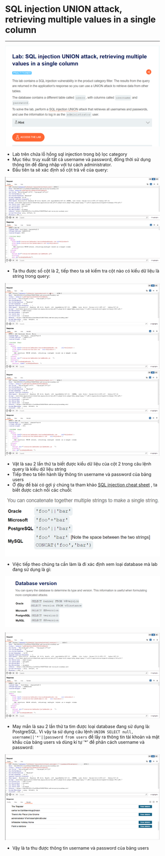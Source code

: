 # SQL injection UNION attack, retrieving multiple values in a single column
***
![](../images/6-1.png)

+ Lab trên chứa lỗ hổng sql injection trong bộ lọc category
+ Mục tiêu: truy xuất tất cả username và password, đồng thời sử dụng thông tin để đăng nhập với tư cách administrator.
+ Đầu tiên ta sẽ xác định số cột trả về của query:

![](../images/6-2.png)

+ Ta thu được số cột là 2, tiếp theo ta sẽ kiểm tra cột nào có kiểu dữ liệu là string trong query:

![](../images/6-3.png)
![](../images/6-4.png)

+ Vật là sau 2 lần thử ta biết được kiểu dữ liệu của cột 2 trong câu lệnh query là kiểu dữ liệu string
+ Tiếp theo ta tiến hành lấy thông tin username và password của bảng users
+ Ở đây đề bài có gợi ý chúng ta tham khảo [SQL injection cheat sheet](https://portswigger.net/web-security/sql-injection/cheat-sheet) , ta biết được cách nối các chuỗi:
  
![alt text](image.png)

+ Việc tiếp theo chúng ta cần làm là đi xác định xem loại database mà lab đang sử dụng là gì:

![alt text](image-1.png)

![](../images/6-5.png)

+ May mắn là sau 2 lần thử ta tìm được loại database đang sử dụng là: PostgreSQL. Vì vậy ta sử dụng câu lệnh ```UNION SELECT null, username||'*'||password from users``` để lấy ra thông tin tài khoản và mật khẩu của bảng users và dùng kí tự '*' để phân cách username và password:

![](../images/6-6.png)

+ Vậy là ta thu được thông tin username và password của bảng users